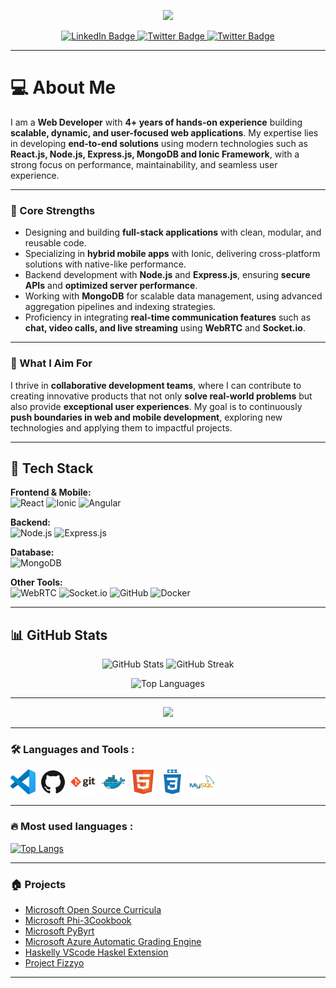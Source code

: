 <p align="center">
  <img src="https://capsule-render.vercel.app/api?type=wave&color=gradient&height=150&section=header&text=Hi,+I'm+Partha!+👋&fontSize=40&fontAlignY=35" />
</p>



<div id="badges" align="center">
  <a href="https://www.linkedin.com/in/partha-mandal-856801182">
    <img src="https://img.shields.io/badge/LinkedIn-blue?style=for-the-badge&logo=linkedin&logoColor=white" alt="LinkedIn Badge"/>
  </a>
  <a href="https://x.com/ParthaM57355838">
    <img src="https://img.shields.io/badge/Twitter-blue?style=for-the-badge&logo=twitter&logoColor=white" alt="Twitter Badge"/>
  </a>
  <a href="https://partha.co.in">
    <img src="https://img.shields.io/badge/Portfolio-FF7139?style=for-the-badge&logo=firefox&logoColor=white" alt="Twitter Badge"/>
  </a>
</div>

---

# 💻 About Me  

I am a **Web Developer** with **4+ years of hands-on experience** building **scalable, dynamic, and user-focused web applications**. My expertise lies in developing **end-to-end solutions** using modern technologies such as **React.js, Node.js, Express.js, MongoDB and Ionic Framework**, with a strong focus on performance, maintainability, and seamless user experience.  

---

### 🔹 Core Strengths  
- Designing and building **full-stack applications** with clean, modular, and reusable code.  
- Specializing in **hybrid mobile apps** with Ionic, delivering cross-platform solutions with native-like performance.  
- Backend development with **Node.js** and **Express.js**, ensuring **secure APIs** and **optimized server performance**.  
- Working with **MongoDB** for scalable data management, using advanced aggregation pipelines and indexing strategies.  
- Proficiency in integrating **real-time communication features** such as **chat, video calls, and live streaming** using **WebRTC** and **Socket.io**.  

---

### 🔹 What I Aim For  
I thrive in **collaborative development teams**, where I can contribute to creating innovative products that not only **solve real-world problems** but also provide **exceptional user experiences**. My goal is to continuously **push boundaries in web and mobile development**, exploring new technologies and applying them to impactful projects.  

---

## 🚀 Tech Stack  

**Frontend & Mobile:**  
![React](https://img.shields.io/badge/React-20232A?style=for-the-badge&logo=react&logoColor=61DAFB)
![Ionic](https://img.shields.io/badge/Ionic-3880FF?style=for-the-badge&logo=ionic&logoColor=white)
![Angular](https://img.shields.io/badge/Angular-DD0031?style=for-the-badge&logo=angular&logoColor=white)

**Backend:**  
![Node.js](https://img.shields.io/badge/Node.js-339933?style=for-the-badge&logo=node.js&logoColor=white)
![Express.js](https://img.shields.io/badge/Express.js-000000?style=for-the-badge&logo=express&logoColor=white)

**Database:**  
![MongoDB](https://img.shields.io/badge/MongoDB-47A248?style=for-the-badge&logo=mongodb&logoColor=white)

**Other Tools:**  
![WebRTC](https://img.shields.io/badge/WebRTC-333333?style=for-the-badge&logo=webrtc&logoColor=white)
![Socket.io](https://img.shields.io/badge/Socket.io-010101?style=for-the-badge&logo=socket.io&logoColor=white)
![GitHub](https://img.shields.io/badge/GitHub-181717?style=for-the-badge&logo=github&logoColor=white)
![Docker](https://img.shields.io/badge/Docker-2496ED?style=for-the-badge&logo=docker&logoColor=white)

---

## 📊 GitHub Stats  

<p align="center">
  <img src="https://github-readme-stats.vercel.app/api?username=web-codeveloper&show_icons=true&theme=radical" alt="GitHub Stats" height="180"/>
  <img src="https://github-readme-streak-stats.herokuapp.com/?user=web-codeveloper&theme=radical" alt="GitHub Streak" height="180"/>
</p>

<p align="center">
  <img src="https://github-readme-stats.vercel.app/api/top-langs/?username=web-codeveloper&layout=compact&theme=radical" alt="Top Languages" height="150"/>
</p>

---

<p align="center">
  <img src="https://capsule-render.vercel.app/api?type=wave&color=gradient&height=120&section=footer"/>
</p>


---

### :hammer_and_wrench: Languages and Tools :
<div>

  <img src="https://github.com/devicons/devicon/blob/master/icons/vscode/vscode-original.svg" title="VSCode"  alt="VSCode" width="40" height="40"/>&nbsp;
  <img src="https://github.com/devicons/devicon/blob/master/icons/github/github-original.svg" title="Github" alt="Github" width="40" height="40"/>&nbsp;
  <img src="https://github.com/devicons/devicon/blob/master/icons/git/git-original-wordmark.svg" title="Git" alt="Git" width="40" height="40"/>&nbsp;
  <img src="https://github.com/devicons/devicon/blob/master/icons/docker/docker-original.svg" title="Docker" alt="Docker" width="40" height="40"/>&nbsp;
  <img src="https://github.com/devicons/devicon/blob/master/icons/html5/html5-original.svg" title="HTML5" alt="HTML" width="40" height="40"/>&nbsp;
  <img src="https://github.com/devicons/devicon/blob/master/icons/css3/css3-plain-wordmark.svg"  title="CSS3" alt="CSS" width="40" height="40"/>&nbsp;
  <img src="https://github.com/devicons/devicon/blob/master/icons/mysql/mysql-original-wordmark.svg" title="MySQL"  alt="MySQL" width="40" height="40"/>&nbsp;
</div>

---

### :fire: Most used languages :

[![Top Langs](https://img.shields.io/badge/LinkedIn-blue?style=for-the-badge&logo=linkedin&logoColor=white)](https://www.linkedin.com/in/partha-mandal-856801182)

---

### :house: Projects

- [Microsoft Open Source Curricula](https://aka.ms/curricula)
- [Microsoft Phi-3Cookbook](https://github.com/microsoft/phi-3cookbook)
- [Microsoft PyByrt](https://github.com/microsoft/pybryt)
- [Microsoft Azure Automatic Grading Engine](https://github.com/microsoft/AzureAutomaticGradingEngine)
- [Haskelly VScode Haskel Extension](https://marketplace.visualstudio.com/items?itemName=UCL.haskelly)
- [Project Fizzyo](https://github.com/Fizzyo)

---
